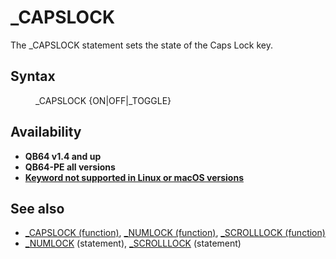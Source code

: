 <style>pre.codeide, pre.outputfixed, .outputcrt0 { background-color: #000 !important; color: #FFF !important; }</style><!DOCTYPE html>
<html class="client-nojs" dir="ltr" lang="en">
<head>
<title>_CAPSLOCK - QB64 Phoenix Edition Wiki</title>
</head>
<body class="mediawiki ltr sitedir-ltr mw-hide-empty-elt ns-0 ns-subject page-CAPSLOCK rootpage-CAPSLOCK skin-vector action-view skin-vector-legacy vector-feature-language-in-header-enabled vector-feature-language-in-main-page-header-disabled vector-feature-language-alert-in-sidebar-disabled vector-feature-sticky-header-disabled vector-feature-sticky-header-edit-disabled vector-feature-table-of-contents-disabled vector-feature-visual-enhancement-next-disabled">
<div class="mw-body" id="content" role="main">
<a id="top"></a>
<h1 class="firstHeading mw-first-heading" id="firstHeading">_CAPSLOCK</h1>
<div class="vector-body" id="bodyContent">
<div class="mw-body-content mw-content-ltr" dir="ltr" id="mw-content-text" lang="en"><div class="mw-parser-output"><p>The <a class="mw-selflink selflink">_CAPSLOCK</a> statement sets the state of the Caps Lock key.
</p>
<h2><span class="mw-headline" id="Syntax">Syntax</span></h2>
<dl><dd><a class="mw-selflink selflink">_CAPSLOCK</a> {ON|OFF|_TOGGLE}</dd></dl>
<p>
</p>
<h2><span class="mw-headline" id="Availability">Availability</span></h2>
<ul><li><b>QB64 v1.4 and up</b></li>
<li><b>QB64-PE all versions</b></li>
<li><b><a href="Keywords_currently_not_supported_by_QB64#Keywords_not_supported_in_Linux_or_macOS_versions" title="Keywords currently not supported by QB64">Keyword not supported in Linux or macOS versions</a></b></li></ul>
<p>
</p>
<h2><span class="mw-headline" id="See_also">See also</span></h2>
<ul><li><a href="CAPSLOCK_(function)" title="CAPSLOCK (function)">_CAPSLOCK (function)</a>, <a href="NUMLOCK_(function)" title="NUMLOCK (function)">_NUMLOCK (function)</a>, <a href="SCROLLLOCK_(function)" title="SCROLLLOCK (function)">_SCROLLLOCK (function)</a></li>
<li><a href="NUMLOCK" title="NUMLOCK">_NUMLOCK</a> (statement), <a href="SCROLLLOCK" title="SCROLLLOCK">_SCROLLLOCK</a> (statement)</li></ul>
<p>
</p>
<!-- 
NewPP limit report
Cached time: 20240715062600
Cache expiry: 86400
Reduced expiry: false
Complications: [show‐toc]
CPU time usage: 0.020 seconds
Real time usage: 0.025 seconds
Preprocessor visited node count: 13/1000000
Post‐expand include size: 546/2097152 bytes
Template argument size: 0/2097152 bytes
Highest expansion depth: 3/100
Expensive parser function count: 0/100
Unstrip recursion depth: 0/20
Unstrip post‐expand size: 0/5000000 bytes
-->
<!--
Transclusion expansion time report (%,ms,calls,template)
100.00%    9.702      1 -total
 27.48%    2.666      1 Template:PageSyntax
 24.49%    2.376      1 Template:PageNavigation
 22.82%    2.214      1 Template:PageSeeAlso
 21.33%    2.069      1 Template:PageAvailability
-->
<!-- Saved in parser cache with key qb64pnix_mw19894-mwmb_:pcache:idhash:81-0!canonical and timestamp 20240715062600 and revision id 6371.
 -->
</div>
</div>
</div>
</div>
</body>
</html>